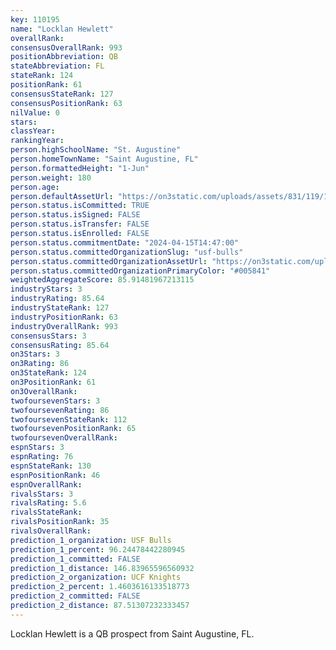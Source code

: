 ```yaml
---
key: 110195
name: "Locklan Hewlett"
overallRank: 
consensusOverallRank: 993
positionAbbreviation: QB
stateAbbreviation: FL
stateRank: 124
positionRank: 61
consensusStateRank: 127
consensusPositionRank: 63
nilValue: 0
stars: 
classYear: 
rankingYear: 
person.highSchoolName: "St. Augustine"
person.homeTownName: "Saint Augustine, FL"
person.formattedHeight: "1-Jun"
person.weight: 180
person.age: 
person.defaultAssetUrl: "https://on3static.com/uploads/assets/831/119/119831.jpg"
person.status.isCommitted: TRUE
person.status.isSigned: FALSE
person.status.isTransfer: FALSE
person.status.isEnrolled: FALSE
person.status.commitmentDate: "2024-04-15T14:47:00"
person.status.committedOrganizationSlug: "usf-bulls"
person.status.committedOrganizationAssetUrl: "https://on3static.com/uploads/assets/309/150/150309.svg"
person.status.committedOrganizationPrimaryColor: "#005841"
weightedAggregateScore: 85.91481967213115
industryStars: 3
industryRating: 85.64
industryStateRank: 127
industryPositionRank: 63
industryOverallRank: 993
consensusStars: 3
consensusRating: 85.64
on3Stars: 3
on3Rating: 86
on3StateRank: 124
on3PositionRank: 61
on3OverallRank: 
twofoursevenStars: 3
twofoursevenRating: 86
twofoursevenStateRank: 112
twofoursevenPositionRank: 65
twofoursevenOverallRank: 
espnStars: 3
espnRating: 76
espnStateRank: 130
espnPositionRank: 46
espnOverallRank: 
rivalsStars: 3
rivalsRating: 5.6
rivalsStateRank: 
rivalsPositionRank: 35
rivalsOverallRank: 
prediction_1_organization: USF Bulls
prediction_1_percent: 96.24478442280945
prediction_1_committed: FALSE
prediction_1_distance: 146.83965596560932
prediction_2_organization: UCF Knights
prediction_2_percent: 1.4603616133518773
prediction_2_committed: FALSE
prediction_2_distance: 87.51307232333457
---
```

Locklan Hewlett is a QB prospect from Saint Augustine, FL.